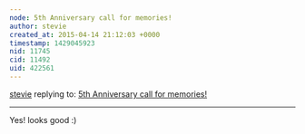 ```yaml
---
node: 5th Anniversary call for memories!
author: stevie
created_at: 2015-04-14 21:12:03 +0000
timestamp: 1429045923
nid: 11745
cid: 11492
uid: 422561
---
```




[stevie](../profile/stevie) replying to: [5th Anniversary call for memories!](../notes/liz/04-06-2015/5th-anniversary-call-for-memories)

----
Yes! looks good :) 